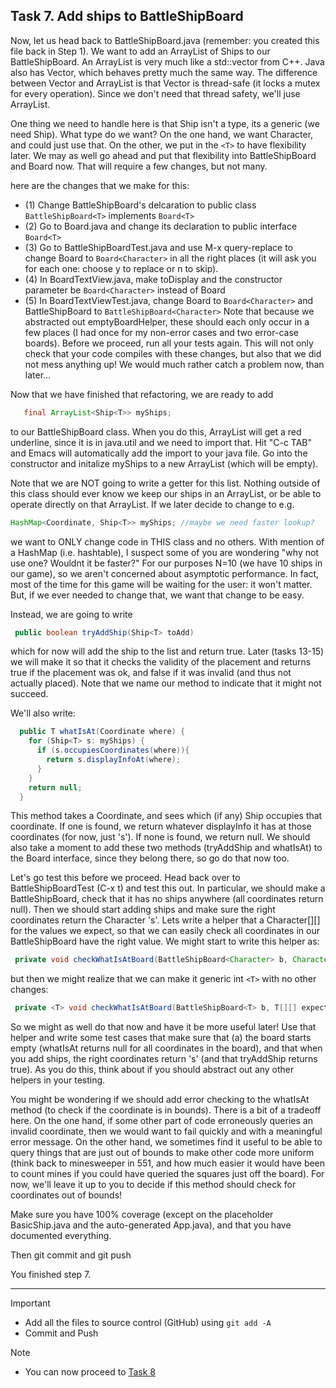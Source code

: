 ## Task 7. Add ships to BattleShipBoard

Now, let us head back to BattleShipBoard.java (remember: you created this file back in Step 1).
We want to add an ArrayList of Ships to our BattleShipBoard.  An ArrayList is very much
like a std::vector from C++.  Java also has Vector, which behaves pretty much the same way.
The difference between Vector and ArrayList is that Vector is thread-safe (it locks a mutex
for every operation).  Since we don't need that thread safety, we'll juse ArrayList.

One thing we need to handle here is that Ship isn't a type, its a generic (we need Ship<something>).
What type do we want?  On the one hand, we want Character, and could just use that. On the other,
we put in the `<T>` to have flexibility later.  We may as well go ahead and put that flexibility
into BattleShipBoard and Board now.  That will require a few changes, but not many.

here are the changes that we make for this:
- (1) Change BattleShipBoard's delcaration to
     public class `BattleShipBoard<T>` implements `Board<T>`
- (2) Go to Board.java and change its declaration to
     public interface `Board<T>`
- (3) Go to BattleShipBoardTest.java and use M-x query-replace to change Board
     to `Board<Character>`  in all the right places (it will ask you for each one:
     choose y to replace or n to skip).
- (4) In BoardTextView.java, make toDisplay and the constructor parameter be
     `Board<Character>` instead of Board
- (5) In BoardTextViewTest.java, change Board to `Board<Character>` and
     BattleShipBoard to `BattleShipBoard<Character>`
     Note that because we abstracted out emptyBoardHelper, these
     should each only occur in a few places (I had once for my non-error
     cases and two error-case boards).
Before we proceed, run all your tests again.  This will not only check that
your code compiles with these changes, but also that we did not mess anything up!
We would much rather catch a problem now, than later...

Now that we have finished that refactoring, we are ready to add
```java
   final ArrayList<Ship<T>> myShips;
```
to our BattleShipBoard class.  When you do this, ArrayList will get a red underline,
since it is in java.util and we need to import that.  Hit "C-c TAB" and Emacs will
automatically add the import to your java file.  Go into the constructor
and initalize myShips to a new ArrayList (which will be empty).

Note that we are NOT going to write a getter for this list.  Nothing outside
of this class should ever know we keep our ships in an ArrayList, or be able to operate
directly on that ArrayList. If we later decide to change to e.g.
```java
HashMap<Coordinate, Ship<T>> myShips; //maybe we need faster lookup?
```
we want to ONLY change code in THIS class and no others.   With mention of a HashMap
(i.e. hashtable), I suspect some of you are wondering "why not use one? Wouldnt it be faster?"
For our purposes N=10 (we have 10 ships in our game), so we aren't concerned about asymptotic
performance.   In fact, most of the time for this game will be waiting for the user: it won't matter.
But, if we ever needed to change that, we want that change to be easy.

Instead, we are going to write
```java
 public boolean tryAddShip(Ship<T> toAdd)
```
which for now will add the ship to the list and return true.  Later (tasks 13-15)
we will make it so that it checks the validity of the placement and returns
true if the placement was ok, and false if it was invalid (and thus not actually placed).
Note that we name our method to indicate that it might not succeed.

We'll also write:
```java
  public T whatIsAt(Coordinate where) {
    for (Ship<T> s: myShips) {
      if (s.occupiesCoordinates(where)){
        return s.displayInfoAt(where);
      }
    }
    return null;
  }
```
This method takes a Coordinate, and sees which (if any) Ship
occupies that coordinate.  If one is found, we return whatever
displayInfo it has at those coordinates (for now, just 's').  If
none is found, we return null.  We should also take a moment
to add these two methods (tryAddShip and whatIsAt) to the Board
interface, since they belong there, so go do that now too.


Let's go test this before we proceed.  Head back over to
BattleShipBoardTest (C-x t) and test this out.  In particular, we
should make a BattleShipBoard, check that it has no ships anywhere
(all coordinates return null).  Then we should start adding ships and
make sure the right coordinates return the Character 's'.  Lets write
a helper that a Character[][] for the values we expect, so that we can
easily check all coordinates in our BattleShipBoard have the right
value.  We might start to write this helper as:
```java
 private void checkWhatIsAtBoard(BattleShipBoard<Character> b, Character[][] expect) 
```
but then we might realize that we can make it generic int `<T>` with no other changes:
```java
 private <T> void checkWhatIsAtBoard(BattleShipBoard<T> b, T[][] expected)
```
So we might as well do that now and have it be more useful later!
Use that helper and write some test cases that make sure that (a) the board
starts empty (whatIsAt returns null for all coordinates in the board),
and that when you add ships, the right coordinates return 's' (and
that tryAddShip returns true).   As you do this, think about if you should abstract
out any other helpers in your testing.

You might be wondering if we should add error checking to the whatIsAt method
(to check if the coordinate is in bounds).  There is a bit of a tradeoff here.
On the one hand, if some other part of code erroneously queries an invalid coordinate,
then we would want to fail quickly and with a meaningful error message.  On the other hand,
we sometimes find it useful to be able to query things that are just out of bounds to make
other code more uniform (think back to minesweeper in 551, and how much easier it would have
been to count mines if you could have queried the squares just off the board).  For now,
we'll leave it up to you to decide if this method should check for coordinates out of bounds!

Make sure you have 100% coverage (except on the placeholder BasicShip.java and the
auto-generated App.java), and that you have documented everything.

Then git commit and git push

You finished step 7.

***

>[!IMPORTANT]
> - Add all the files to source control (GitHub) using `git add -A`
> - Commit and Push 

>[!NOTE]
> - You can now proceed to [Task 8](./task8.md)